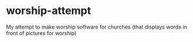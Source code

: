 # worship-attempt
My attempt to make worship software for churches (that displays words in front of pictures for worship)
